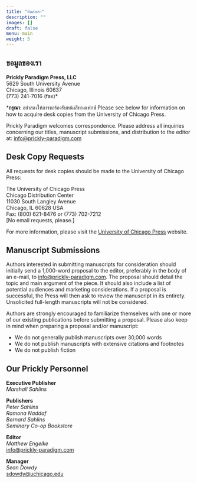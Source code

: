 ```yaml
---
title: "ติดต่อเรา"
description: ""
images: []
draft: false
menu: main
weight: 5
---
```



## ขอมูลของเรา

**Prickly Paradigm Press, LLC**\
5629 South University Avenue\
Chicago, Illinois 60637\
(773) 241-7016 (fax)*

\***กรุณา**: อย่าสองให้การขอร้องรับหน้งสึทางแฟกซ์  Please see below for information on how to acquire desk copies from the University of Chicago Press.

Prickly Paradigm welcomes correspondence. Please address all inquiries concerning our titles, manuscript submissions, and distribution to the editor at: <info@prickly-paradigm.com>

## Desk Copy Requests

All requests for desk copies should be made to the University of Chicago Press:

The University of Chicago Press\
Chicago Distribution Center\
11030 South Langley Avenue\
Chicago, IL 60628 USA\
Fax: (800) 621-8476 or (773) 702-7212\
[No email requests, please.]

For more information, please visit the [University of Chicago Press](http://www.press.uchicago.edu/Misc/Chicago/infopage.html) website.

## Manuscript Submissions

Authors interested in submitting manuscripts for consideration should initially send a 1,000-word proposal to the editor, preferably in the body of an e-mail, to <info@prickly-paradigm.com>. The proposal should detail the topic and main argument of the piece. It should also include a list of potential audiences and marketing considerations. If a proposal is successful, the Press will then ask to review the manuscript in its entirety. Unsolicited full-length manuscripts will not be considered.

Authors are strongly encouraged to familiarize themselves with one or more of our existing publications before submitting a proposal. Please also keep in mind when preparing a proposal and/or manuscript:

- We do not generally publish manuscripts over 30,000 words
- We do not publish manuscripts with extensive citations and footnotes
- We do not publish fiction

## Our Prickly Personnel

**Executive Publisher**\
*Marshall Sahlins*

**Publishers**\
*Peter Sahlins*\
*Ramona Naddaf*\
*Bernard Sahlins*\
*Seminary Co-op Bookstore*

**Editor**\
*Matthew Engelke*\
<info@prickly-paradigm.com>

**Manager**\
*Sean Dowdy*\
<sdowdy@uchicago.edu>
